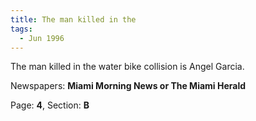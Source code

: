 ```yaml
---  
title: The man killed in the  
tags:  
  - Jun 1996  
---  
```

  
The man killed in the water bike collision is Angel Garcia.  
  
Newspapers: **Miami Morning News or The Miami Herald**  
  
Page: **4**, Section: **B** 
